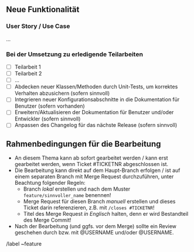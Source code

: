 ## Neue Funktionalität

### User Story / Use Case

...

### Bei der Umsetzung zu erledigende Teilarbeiten

<!-- Liste nach Bedarf anpassen - so lang wie nötig, so kurz wie möglich! -->

- [ ] Teilarbeit 1
- [ ] Teilarbeit 2
- [ ] ...
- [ ] Abdecken neuer Klassen/Methoden durch Unit-Tests, um korrektes Verhalten abzusichern (sofern sinnvoll)
- [ ] Integrieren neuer Konfigurationsabschnitte in die Dokumentation für Benutzer (sofern vorhanden)
- [ ] Erweitern/Aktualisieren der Dokumentation für Benutzer und/oder Entwickler (sofern sinnvoll)
- [ ] Anpassen des Changelog für das nächste Release (sofern sinnvoll)

## Rahmenbedingungen für die Bearbeitung

* An diesem Thema kann ab sofort gearbeitet werden / kann erst gearbeitet werden, wenn Ticket #TICKETNR abgeschlossen ist.
* Die Bearbeitung kann direkt auf dem Haupt-Branch erfolgen / ist auf einem separaten Branch mit Merge Request durchzuführen, unter Beachtung folgender Regeln:
  * Branch _lokal_ erstellen und nach dem Muster `feature/sinnvoller_name` benennen!
  * Merge Request für diesen Branch _manuell_ erstellen und dieses Ticket darin referenzieren, z.B. mit `/closes #TICKETNR`!
  * Titel des Merge Request _in Englisch_ halten, denn er wird Bestandteil des Merge Commit!
* Nach der Bearbeitung (und ggfs. vor dem Merge) sollte ein Review geschehen durch bzw. mit @USERNAME und/oder @USERNAME.

/label ~feature
<!-- /milestone %"xyz"  -->
